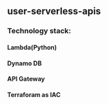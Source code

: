## user-serverless-apis
### Technology stack: 
#### Lambda(Python) 
#### Dynamo DB
#### API Gateway
#### Terraforam as IAC 

